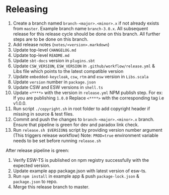 # Releasing

1. Create a branch named `branch-<major>.<minor>.x` if not already exists from `master`. Example branch name `branch-3.0.x`.
   All subsequent release for this release cycle should be done on this branch. All further steps are to be done on this branch.
1. Add release notes (`notes/<version>.markdown`)
1. Update top-level `CHANGELOG.md`
1. Update top-level `README.md`
1. Update `sbt-docs` version in `plugins.sbt`
1. Update `CSW_VERSION`, `ESW_VERSION` in `.github/workflow/release.yml` & Libs file which points to the latest compatible version
1. Update `embedded-keycloak`, `csw`, `rtm` and `esw` version in `Libs.scala`
1. Update `version` number in `package.json`
1. Update CSW and ESW versions in `shell.ts`
1. Update `<****>` with the version in `release.yml` NPM publish step.
    For ex: If you are publishing `1.0.0`
            Replace `<****>` with the corresponding tag i.e v1.0.0.
1. Run script `./copyright.sh` in root folder to add copyright header if missing in source & test files. 
1. Commit and push the changes to `branch-<major>.<minor>.x` branch. Ensure that pipeline is green for dev and paradox link check.
1. Run `release.sh $VERSION$` script by providing version number argument (This triggers release workflow)
    Note: `PROD=true` environment variable needs to be set before running `release.sh`

After release pipeline is green:

1. Verify ESW-TS is published on npm registry successfully with the expected version.
2. Update example app package.json with latest version of esw-ts.
3. Run `npm install` in example app & push `package-lock.json` & `package.json` to repo.
4. Merge this release branch to master.
